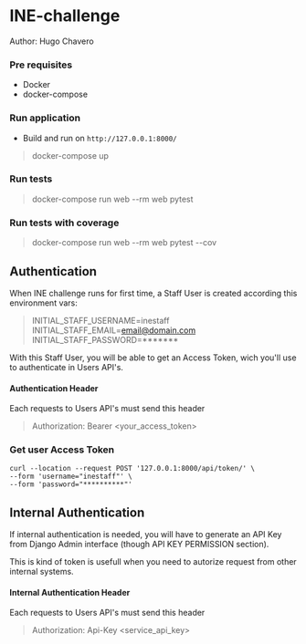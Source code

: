 # INE-challenge
Author: Hugo Chavero


### Pre requisites
* Docker
* docker-compose

### Run application
* Build and run on `http://127.0.0.1:8000/`
> docker-compose up

### Run tests
> docker-compose run web --rm web pytest

### Run tests with coverage
> docker-compose run web --rm web pytest --cov


## Authentication

When INE challenge runs for first time, a Staff User is created according this environment vars:

>INITIAL_STAFF_USERNAME=inestaff
>INITIAL_STAFF_EMAIL=email@domain.com
>INITIAL_STAFF_PASSWORD=*******

With this Staff User, you will be able to get an Access Token, wich you'll use to authenticate in Users API's.

#### Authentication Header
Each requests to Users API's must send this header
> Authorization: Bearer <your_access_token>

### Get user Access Token
```
curl --location --request POST '127.0.0.1:8000/api/token/' \
--form 'username="inestaff"' \
--form 'password="**********"'
```
 ## Internal Authentication

If internal authentication is needed, you will have to generate an API Key from Django Admin interface (though API KEY PERMISSION section).

This is kind of token is usefull when you need to autorize request from other internal systems.

#### Internal Authentication Header
Each requests to Users API's must send this header
> Authorization: Api-Key <service_api_key>

